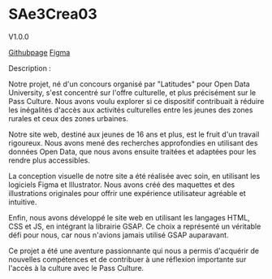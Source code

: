 # SAe3Crea03

V1.0.0

[Githubpage](https://mel-lpz.github.io/SAE303-visualisations-de-donnees/)
[Figma](https://www.figma.com/design/V7Gyv5VWZdzQLkBaEqu7FU/sae?node-id=444-1511&t=KMNcz4iRElvyNhg6-1)

Description : 

Notre projet, né d'un concours organisé par "Latitudes" pour Open Data University, s'est concentré sur l'offre culturelle, et plus précisément sur le Pass Culture. Nous avons voulu explorer si ce dispositif contribuait à réduire les inégalités d'accès aux activités culturelles entre les jeunes des zones rurales et ceux des zones urbaines.

Notre site web, destiné aux jeunes de 16 ans et plus, est le fruit d'un travail rigoureux. Nous avons mené des recherches approfondies en utilisant des données Open Data, que nous avons ensuite traitées et adaptées pour les rendre plus accessibles.

La conception visuelle de notre site a été réalisée avec soin, en utilisant les logiciels Figma et Illustrator. Nous avons créé des maquettes et des illustrations originales pour offrir une expérience utilisateur agréable et intuitive.

Enfin, nous avons développé le site web en utilisant les langages HTML, CSS et JS, en intégrant la librairie GSAP. Ce choix a représenté un véritable défi pour nous, car nous n'avions jamais utilisé GSAP auparavant.

Ce projet a été une aventure passionnante qui nous a permis d'acquérir de nouvelles compétences et de contribuer à une réflexion importante sur l'accès à la culture avec le Pass Culture.
